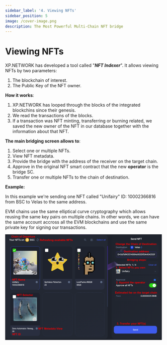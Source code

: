 ```yaml
---
sidebar_label: '4. Viewing NFTs'
sidebar_position: 5
image: /cover-image.png
description: The Most Powerful Multi-Chain NFT bridge
---
```


# Viewing NFTs

XP.NETWORK has developed a tool called "***NFT Indexer***". It allows viewing NFTs by two parameters:
1. The blockchain of interest.
2. The Public Key of the NFT owner.

**How it works**:
1. XP.NETWORK has looped through the blocks of the integrated blockchins since their genesis.
2. We read the transactions of the blocks.
3. If a transaction was NFT minting, transferring or burning related, we saved the new owner of the NFT in our database together with the information about that NFT.

**The main bridging screen allows to**:
1. Select one or multiple NFTs.
2. View NFT metadata.
3. Provide the bridge with the address of the receiver on the target chain.
4. Approve in the original NFT smart contract that the new **operator** is the bridge SC.
5. Transfer one or multiple NFTs to the chain of destination.

**Example:**

In this example we're sending one NFT called "Unifairy" ID: 10002366816 from BSC to Velas to the same address. 

EVM chains use the same elliptical curve cryptography which allows reusing the same key pairs on multiple chains. In other words, we can have the same account accross all the EVM blockchains and use the same private key for signing our transactions.

![NFT Index](../../static/assets/3.png)